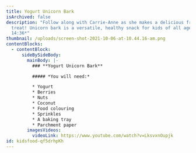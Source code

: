 ```yaml
---
title: Yogurt Unicorn Bark
isArchived: false
description: "Follow along with Carrie-Anne as she makes a delicious frozen
  treat! Unicorn bark is a versatile, healthy snack for kids of all ages. *Time:
  14:36*"
thumbnail: /uploads/screen-shot-2021-10-06-at-10.44.16-am.png
contentBlocks:
  - contentBlock:
      sideBySideBody:
        mainBody: |-
          ### **Yogurt Unicorn Bark**

          ##### *You will need:* 

          * Yogurt
          * Berries
          * Nuts
          * Coconut
          * Food colouring
          * Sprinkles
          * A baking tray
          * Parchment paper
        imagesVideos:
          videoLink: https://www.youtube.com/watch?v=LksvxnOupjk
id: kidsfood-qf5drhpKh
---
```

